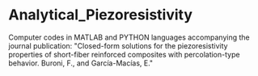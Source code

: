 # Analytical_Piezoresistivity
Computer codes in MATLAB and PYTHON languages accompanying the journal publication:
"Closed-form solutions for the piezoresistivity properties of short-fiber reinforced composites with percolation-type behavior. Buroni, F., and García-Macías, E."
